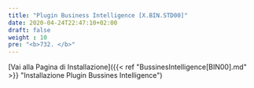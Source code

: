 ```yaml
---
title: "Plugin Business Intelligence [X.BIN.STD00]"
date: 2020-04-24T22:47:10+02:00
draft: false
weight : 10
pre: "<b>732. </b>"
---
```


[Vai alla Pagina di Installazione]({{< ref "BussinesIntelligence[BIN00].md" >}} "Installazione Plugin Bussines Intelligence")
